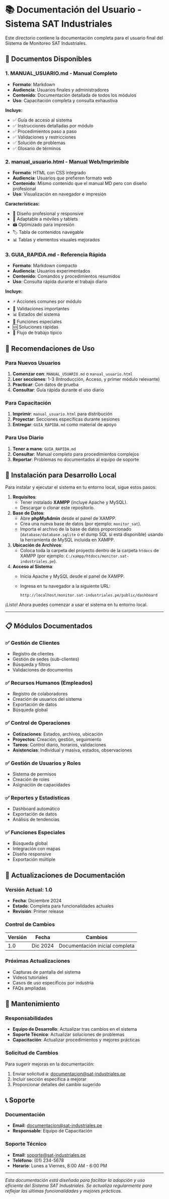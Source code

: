 # 📚 Documentación del Usuario - Sistema SAT Industriales

Este directorio contiene la documentación completa para el usuario final del Sistema de Monitoreo SAT Industriales.

## 📄 Documentos Disponibles

### 1. **MANUAL_USUARIO.md** - Manual Completo
- **Formato**: Markdown
- **Audiencia**: Usuarios finales y administradores
- **Contenido**: Documentación detallada de todos los módulos
- **Uso**: Capacitación completa y consulta exhaustiva

**Incluye:**
- ✅ Guía de acceso al sistema
- ✅ Instrucciones detalladas por módulo
- ✅ Procedimientos paso a paso
- ✅ Validaciones y restricciones
- ✅ Solución de problemas
- ✅ Glosario de términos

### 2. **manual_usuario.html** - Manual Web/Imprimible
- **Formato**: HTML con CSS integrado
- **Audiencia**: Usuarios que prefieren formato web
- **Contenido**: Mismo contenido que el manual MD pero con diseño profesional
- **Uso**: Visualización en navegador e impresión

**Características:**
- 🎨 Diseño profesional y responsive
- 📱 Adaptable a móviles y tablets
- 🖨️ Optimizado para impresión
- 🏷️ Tabla de contenidos navegable
- 📊 Tablas y elementos visuales mejorados

### 3. **GUIA_RAPIDA.md** - Referencia Rápida
- **Formato**: Markdown compacto
- **Audiencia**: Usuarios experimentados
- **Contenido**: Comandos y procedimientos resumidos
- **Uso**: Consulta rápida durante el trabajo diario

**Incluye:**
- ⚡ Acciones comunes por módulo
- 🚨 Validaciones importantes
- 📊 Estados del sistema
- 🔧 Funciones especiales
- 🆘 Soluciones rápidas
- 🎯 Flujo de trabajo típico

## 🎯 Recomendaciones de Uso

### Para Nuevos Usuarios
1. **Comenzar con**: `MANUAL_USUARIO.md` o `manual_usuario.html`
2. **Leer secciones**: 1-3 (Introducción, Acceso, y primer módulo relevante)
3. **Practicar**: Con datos de prueba
4. **Consultar**: Guía rápida durante el uso diario

### Para Capacitación
1. **Imprimir**: `manual_usuario.html` para distribución
2. **Proyectar**: Secciones específicas durante sesiones
3. **Entregar**: `GUIA_RAPIDA.md` como material de apoyo

### Para Uso Diario
1. **Tener a mano**: `GUIA_RAPIDA.md`
2. **Consultar**: Manual completo para procedimientos complejos
3. **Reportar**: Problemas no documentados al equipo de soporte


## 🚀 Instalación para Desarrollo Local

Para instalar y ejecutar el sistema en tu entorno local, sigue estos pasos:

1. **Requisitos**:
   - Tener instalado **XAMPP** (incluye Apache y MySQL).
   - Descargar o clonar este repositorio.
2. **Base de Datos**:
   - Abre **phpMyAdmin** desde el panel de XAMPP.
   - Crea una nueva base de datos (por ejemplo: `monitor_sat`).
   - Importa el archivo de la base de datos proporcionado (`database/database.sqlite` o el dump SQL si está disponible) usando la herramienta de MySQL incluida en XAMPP.
3. **Ubicación de Archivos**:
   - Coloca toda la carpeta del proyecto dentro de la carpeta `htdocs` de XAMPP (por ejemplo: `C:/xampp/htdocs/monitor.sat-industriales.pe`).
4. **Acceso al Sistema**:
   - Inicia Apache y MySQL desde el panel de XAMPP.
   - Ingresa en tu navegador a la siguiente URL:
     
     `http://localhost/monitor.sat-industriales.pe/public/dashboard`

¡Listo! Ahora puedes comenzar a usar el sistema en tu entorno local.

---
## 📋 Módulos Documentados

### ✅ Gestión de Clientes
- Registro de clientes
- Gestión de sedes (sub-clientes)
- Búsqueda y filtros
- Validaciones de documentos

### ✅ Recursos Humanos (Empleados)
- Registro de colaboradores
- Creación de usuarios del sistema
- Exportación de datos
- Búsqueda global

### ✅ Control de Operaciones
- **Cotizaciones**: Estados, archivos, ubicación
- **Proyectos**: Creación, gestión, seguimiento
- **Tareos**: Control diario, horarios, validaciones
- **Asistencias**: Individual y masiva, estados, observaciones

### ✅ Gestión de Usuarios y Roles
- Sistema de permisos
- Creación de roles
- Asignación de capacidades

### ✅ Reportes y Estadísticas
- Dashboard automático
- Exportación de datos
- Análisis de tendencias

### ✅ Funciones Especiales
- Búsqueda global
- Integración con mapas
- Diseño responsive
- Exportación múltiple

## 🔄 Actualizaciones de Documentación

### Versión Actual: 1.0
- **Fecha**: Diciembre 2024
- **Estado**: Completa para funcionalidades actuales
- **Revisión**: Primer release

### Control de Cambios
| Versión | Fecha | Cambios |
|---------|-------|---------|
| 1.0 | Dic 2024 | Documentación inicial completa |

### Próximas Actualizaciones
- Capturas de pantalla del sistema
- Videos tutoriales
- Casos de uso específicos por industria
- FAQs ampliadas

## 🔧 Mantenimiento

### Responsabilidades
- **Equipo de Desarrollo**: Actualizar tras cambios en el sistema
- **Soporte Técnico**: Actualizar soluciones de problemas
- **Capacitación**: Actualizar procedimientos y mejores prácticas

### Solicitud de Cambios
Para sugerir mejoras en la documentación:
1. Enviar solicitud a: documentacion@sat-industriales.pe
2. Incluir sección específica a mejorar
3. Proporcionar detalles del cambio sugerido

## 📞 Soporte

### Documentación
- **Email**: documentacion@sat-industriales.pe
- **Responsable**: Equipo de Capacitación

### Soporte Técnico
- **Email**: soporte@sat-industriales.pe
- **Teléfono**: (01) 234-5678
- **Horario**: Lunes a Viernes, 8:00 AM - 6:00 PM

---

*Esta documentación está diseñada para facilitar la adopción y uso eficiente del Sistema SAT Industriales. Se actualiza regularmente para reflejar las últimas funcionalidades y mejores prácticas.*

